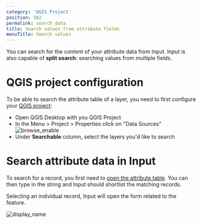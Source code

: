 ```yaml
---
category: 'QGIS Project'
position: 502
permalink: search_data
title: Search values from attribute fields
menuTitle: Search values
---
```


You can search for the content of your attribute data from Input. Input is also capable of **split search**: searching values from multiple fields.

# QGIS project configuration

To be able to search the attribute table of a layer, you need to first configure your [QGIS project](https://docs.qgis.org/3.10/en/docs/user_manual/introduction/qgis_configuration.html?highlight=properties#data-sources-properties):

- Open QGIS Desktop with you QGIS Project
- In the Menu > Project > Properties click on "Data Sources"
![browse_enable](../images/qgis_data_sources.png)
- Under **Searchable** column, select the layers you'd like to search

# Search attribute data in Input

To search for a record, you first need to [open the attribute table](/howto/browse_data.html). You can then type in the string and Input should shortlist the matching records.

Selecting an individual record, Input will open the form related to the feature.

![display_name](../images/input_search_data.png)

